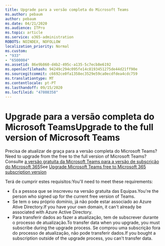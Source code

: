 ```yaml
---
title: Upgrade para a versão completa do Microsoft Teams
ms.author: pebaum
author: pebaum
ms.date: 04/21/2020
ms.audience: ITPro
ms.topic: article
ms.service: o365-administration
ROBOTS: NOINDEX, NOFOLLOW
localization_priority: Normal
ms.custom:
- "933"
- "6500004"
ms.assetid: 86e9b860-d4b2-495c-a135-5c7ecb8e6192
ms.openlocfilehash: 94249c294c095fe14c8193451275de44d21ff90e
ms.sourcegitcommit: c6692ce0fa1358ec3529e59ca0ecdfdea4cdc759
ms.translationtype: MT
ms.contentlocale: pt-PT
ms.lasthandoff: 09/15/2020
ms.locfileid: "47808358"
---
```

# <a name="upgrade-to-the-full-version-of-microsoft-teams"></a><span data-ttu-id="c4661-102">Upgrade para a versão completa do Microsoft Teams</span><span class="sxs-lookup"><span data-stu-id="c4661-102">Upgrade to the full version of Microsoft Teams</span></span>

<span data-ttu-id="c4661-103">Precisa de atualizar de graça para a versão completa do Microsoft Teams?</span><span class="sxs-lookup"><span data-stu-id="c4661-103">Need to upgrade from the free to the full version of Microsoft Teams?</span></span> <span data-ttu-id="c4661-104">Consulte [a versão gratuita da Microsoft Teams para a versão de subscrição do Microsoft 365](https://docs.microsoft.com/microsoftteams/upgrade-freemium)</span><span class="sxs-lookup"><span data-stu-id="c4661-104">See [Upgrade Microsoft Teams free to Microsoft 365 subscription version](https://docs.microsoft.com/microsoftteams/upgrade-freemium)</span></span>

<span data-ttu-id="c4661-105">Terá de cumprir estes requisitos:</span><span class="sxs-lookup"><span data-stu-id="c4661-105">You'll need to meet these requirements:</span></span>

- <span data-ttu-id="c4661-106">És a pessoa que se inscreveu na versão gratuita das Equipas.</span><span class="sxs-lookup"><span data-stu-id="c4661-106">You're the person who signed up for the current free version of Teams.</span></span>
- <span data-ttu-id="c4661-107">Se tem o seu próprio domínio, já não pode estar associado ao Azure Ative Directory.</span><span class="sxs-lookup"><span data-stu-id="c4661-107">If you have your own domain, it can't already be associated with Azure Active Directory.</span></span>
- <span data-ttu-id="c4661-108">Para transferir dados ao fazer a atualização, tem de subscrever durante o processo de atualização.</span><span class="sxs-lookup"><span data-stu-id="c4661-108">To transfer data when you upgrade, you must subscribe during the upgrade process.</span></span> <span data-ttu-id="c4661-109">Se comprou uma subscrição fora do processo de atualização, não pode transferir dados.</span><span class="sxs-lookup"><span data-stu-id="c4661-109">If you bought a subscription outside of the upgrade process, you can't transfer data.</span></span>
